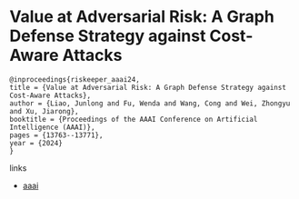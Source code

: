 # Value at Adversarial Risk: A Graph Defense Strategy against Cost-Aware Attacks

```
@inproceedings{riskeeper_aaai24,
title = {Value at Adversarial Risk: A Graph Defense Strategy against Cost-Aware Attacks},
author = {Liao, Junlong and Fu, Wenda and Wang, Cong and Wei, Zhongyu and Xu, Jiarong},
booktitle = {Proceedings of the AAAI Conference on Artificial Intelligence (AAAI)},
pages = {13763--13771},
year = {2024}
}
```

links
- [aaai](https://ojs.aaai.org/index.php/AAAI/article/view/29282)
